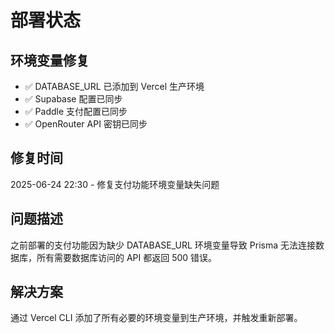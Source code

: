 # 部署状态

## 环境变量修复

- ✅ DATABASE_URL 已添加到 Vercel 生产环境
- ✅ Supabase 配置已同步
- ✅ Paddle 支付配置已同步
- ✅ OpenRouter API 密钥已同步

## 修复时间

2025-06-24 22:30 - 修复支付功能环境变量缺失问题

## 问题描述

之前部署的支付功能因为缺少 DATABASE_URL 环境变量导致 Prisma 无法连接数据库，所有需要数据库访问的 API 都返回 500 错误。

## 解决方案

通过 Vercel CLI 添加了所有必要的环境变量到生产环境，并触发重新部署。